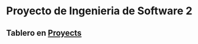 # Proyecto de Ingenieria de Software 2

## Tablero en [Proyects](https://github.com/UlmoMacias/Inge2/projects)
